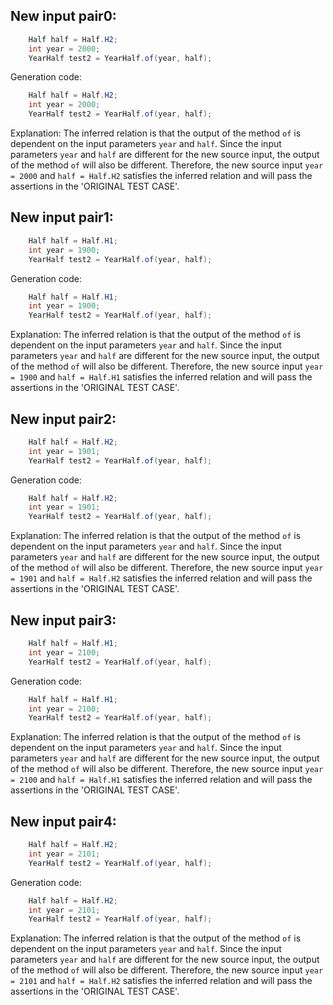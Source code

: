 ## New input pair0:
```java
    Half half = Half.H2;
    int year = 2000;
    YearHalf test2 = YearHalf.of(year, half);
```
Generation code:
```java
    Half half = Half.H2;
    int year = 2000;
    YearHalf test2 = YearHalf.of(year, half);
```
Explanation: The inferred relation is that the output of the method `of` is dependent on the input parameters `year` and `half`. Since the input parameters `year` and `half` are different for the new source input, the output of the method `of` will also be different. Therefore, the new source input `year = 2000` and `half = Half.H2` satisfies the inferred relation and will pass the assertions in the 'ORIGINAL TEST CASE'.

## New input pair1:
```java
    Half half = Half.H1;
    int year = 1900;
    YearHalf test2 = YearHalf.of(year, half);
```
Generation code:
```java
    Half half = Half.H1;
    int year = 1900;
    YearHalf test2 = YearHalf.of(year, half);
```
Explanation: The inferred relation is that the output of the method `of` is dependent on the input parameters `year` and `half`. Since the input parameters `year` and `half` are different for the new source input, the output of the method `of` will also be different. Therefore, the new source input `year = 1900` and `half = Half.H1` satisfies the inferred relation and will pass the assertions in the 'ORIGINAL TEST CASE'.

## New input pair2:
```java
    Half half = Half.H2;
    int year = 1901;
    YearHalf test2 = YearHalf.of(year, half);
```
Generation code:
```java
    Half half = Half.H2;
    int year = 1901;
    YearHalf test2 = YearHalf.of(year, half);
```
Explanation: The inferred relation is that the output of the method `of` is dependent on the input parameters `year` and `half`. Since the input parameters `year` and `half` are different for the new source input, the output of the method `of` will also be different. Therefore, the new source input `year = 1901` and `half = Half.H2` satisfies the inferred relation and will pass the assertions in the 'ORIGINAL TEST CASE'.

## New input pair3:
```java
    Half half = Half.H1;
    int year = 2100;
    YearHalf test2 = YearHalf.of(year, half);
```
Generation code:
```java
    Half half = Half.H1;
    int year = 2100;
    YearHalf test2 = YearHalf.of(year, half);
```
Explanation: The inferred relation is that the output of the method `of` is dependent on the input parameters `year` and `half`. Since the input parameters `year` and `half` are different for the new source input, the output of the method `of` will also be different. Therefore, the new source input `year = 2100` and `half = Half.H1` satisfies the inferred relation and will pass the assertions in the 'ORIGINAL TEST CASE'.

## New input pair4:
```java
    Half half = Half.H2;
    int year = 2101;
    YearHalf test2 = YearHalf.of(year, half);
```
Generation code:
```java
    Half half = Half.H2;
    int year = 2101;
    YearHalf test2 = YearHalf.of(year, half);
```
Explanation: The inferred relation is that the output of the method `of` is dependent on the input parameters `year` and `half`. Since the input parameters `year` and `half` are different for the new source input, the output of the method `of` will also be different. Therefore, the new source input `year = 2101` and `half = Half.H2` satisfies the inferred relation and will pass the assertions in the 'ORIGINAL TEST CASE'.
